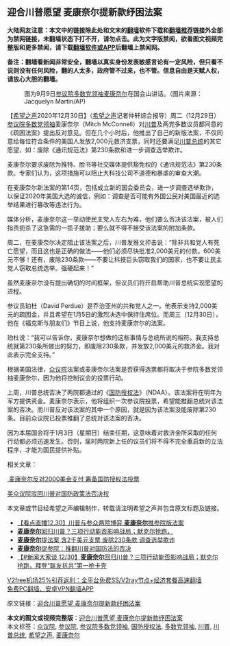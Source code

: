  <h2>迎合川普愿望 麦康奈尔提新款纾困法案</h2> <p class="notice"><b>大陆网友注意：本文中的链接除此处和文末的<a href="https://github.com/bannedbook/fanqiang" >翻墙</a>软件下载和<a href="https://github.com/killgcd/justmysocks/blob/master/README.md">翻墙推荐</a>链接外全部为禁网链接，未翻墙状态下打不开，请勿点击。此为文字版禁闻，欲看图文视频完整版和更多禁闻，请下载<a href="https://github.com/bannedbook/fanqiang">翻墙软件或APP</a>后翻墙上禁闻网。</p><p>备注：翻墙看新闻非常安全，翻墙以真实身份发表敏感言论有一定风险，但只看不说则没有任何风险，翻的人太多，政府管不过来，也不管。信息自由是天赋人权，请放心大胆的翻墙。</b></p>  <div class="entry"> <figure> <p><figcaption>图为9月9日<a href="https://www.bannedbook.org/bnews/tag/%e5%8f%82%e8%ae%ae%e9%99%a2/" class="st_tag internal_tag" rel="tag" title="标签 参议院 下的日志">参议院</a><a href="https://www.bannedbook.org/bnews/tag/%E5%A4%9A%E6%95%B0%E5%85%9A%E9%A2%86%E8%A2%96/" class="st_tag internal_tag" rel="tag" title="标签 多数党领袖 下的日志">多数党领袖</a><a href="https://www.bannedbook.org/bnews/tag/%E9%BA%A6%E5%BA%B7%E5%A5%88%E5%B0%94/" class="st_tag internal_tag" rel="tag" title="标签 麦康奈尔 下的日志">麦康奈尔</a>在国会山讲话。（图片来源：Jacquelyn Martin/AP)</figcaption></figure> <p>【<span class='wp_keywordlink_affiliate'><a href="https://www.soundofhope.org" title="希望之声" target="_blank">希望之声</a></span>2020年12月30日】（<a href="https://www.bannedbook.org/bnews/tag/%e5%b8%8c%e6%9c%9b%e4%b9%8b%e5%a3%b0/" class="st_tag internal_tag" rel="tag" title="标签 希望之声 下的日志">希望之声</a>记者仲轩综合报导）周二（12月29日）<a href="https://www.bannedbook.org/bnews/tag/%E5%8F%82%E8%AE%AE%E9%99%A2%E5%A4%9A%E6%95%B0%E5%85%9A%E9%A2%86%E8%A2%96/" class="st_tag internal_tag" rel="tag" title="标签 参议院多数党领袖 下的日志">参议院多数党领袖</a>麦康奈尔（Mitch McConnell）对<a href="https://www.bannedbook.org/bnews/tag/%e5%b7%9d%e6%99%ae/" class="st_tag internal_tag" rel="tag" title="标签 川普 下的日志">川普</a>及两党多数议员都同意的《疏困法案》提出反对意见。但在几个小时后，他推出了自己的新版法案，不仅同意给每位符合条件的美国人发放2,000元救济支票，同时还要满足<a href="https://www.bannedbook.org/bnews/tag/%E5%B7%9D%E6%99%AE%E6%80%BB%E7%BB%9F/" class="st_tag internal_tag" rel="tag" title="标签 川普总统 下的日志">川普总统</a>的其它愿望，如：废除《通讯规范法》第230条款和进一步调查选举欺诈。</p> <p>麦康奈尔要求废除为推特、脸书等社交媒体提供豁免权的《通讯规范法》第230条款。专家们认为，这项措施可以阻止大科技公司不道德和暴虐的审查大潮。</p> <p>在麦康奈尔新法案的第14页，包括成立新的国会委员会，进一步调查选举欺诈，以保证2020年美国大选的诚信，例如：调查是否可能有外国公民对美国最近的选举结果进行篡改等违法行为。</p> <p>媒体分析，麦康奈尔这一举动使民主党人左右为难，他们要么否决该法案，被人们指责扼杀了这急需的一揽子援助；要么就不得不接受该法案的附加条款。</p>  <p>周二，在麦康奈尔决定阻止该法案之后，川普发推文抨击说：“除非共和党人有死亡愿望，而且这也是正确的做法——他们必须尽快批准2,000美元的付款。600美元不够！还有，废除230条款——不要让科技巨头窃取我们的国家，也不要让民主党人窃取总统选举。强硬起来！”</p> <p></p> <p>虽然麦康奈尔没有提出确切的时间框架，但议员们将开启帮助川普总统实现愿望的进程。</p> <p>参议员珀杜（David Perdue）是乔治亚州的共和党人之一。他表示支持2,000美元的疏困金，并且希望在1月5日的激烈决选中保持住席位。而周三（12月30日），他在《福克斯与朋友们》节目上说，他支持麦康奈尔的法案。</p>  <p>珀杜说：“我可以告诉你，麦康奈尔想做的这些事情与总统所说的相符。我支持总统就第230条所做出的努力，即废除230条款，并发放2,000美元的救济金。我对此表示完全支持。”</p> <p>根据美国法律，<a href="https://www.bannedbook.org/bnews/tag/%E4%BC%97%E8%AE%AE%E9%99%A2/" class="st_tag internal_tag" rel="tag" title="标签 众议院 下的日志">众议院</a>法案或麦康奈尔法案是否获得选票都将取决于参院多数党领袖麦康奈尔，因为他将控制议会的投票行动。</p> <p>上周，川普总统否决了两院都通过的《<a href="https://www.bannedbook.org/bnews/tag/%E5%9B%BD%E9%98%B2%E6%8E%88%E6%9D%83%E6%B3%95/" class="st_tag internal_tag" rel="tag" title="标签 国防授权法 下的日志">国防授权法</a>》（NDAA）。该法案将在明年为军方提供资金。麦康奈尔表示，他将组织一次参议院投票，希望能推翻总统对该法案的否决。而川普反对该法案的其中一个原因，就是因为该法案没能废除第230条。目前众议院已投票推翻了总统对该法案的否决。</p> <p>因为本届国会将于1月3日（星期日）结束任期，这意味着对救济金所采取的任何行动都必须迅速发生。否则，届时两院新上任的议员们将不得不完全重启新的立法程序，才能为国民提供补贴。</p>  <p>相关文章：</p> <p><a href="https://www.soundofhope.org/post/458533"> 麦康奈尔反对2000美金支付 筹备国防授权法投票</a></p> <p><a href="https://www.soundofhope.org/post/458152">美众议院驳回川普对国防政策法否决权</a></p> <p>本文章或节目经希望之声编辑制作，转载请注明希望之声并包含原文标题及链接。</p>  <ul class='op-related-articles' title='相关阅读'> <li><a href='https://www.bannedbook.org/bnews/bannedvideo/20201231/1458170.html' target='_blank'>【看点直播12.30】川普与参众两院博弈 <b>麦康奈尔</b>推参院版法案</a></li> <li><a href='https://www.bannedbook.org/bnews/taiwannews/20201231/1458155.html' target='_blank'><b>麦康奈尔</b>回归川普？三项行动能否影响战局；默克尔抢跑，</a></li> <li><a href='https://www.bannedbook.org/bnews/topimagenews/20201231/1458141.html' target='_blank'><b>麦康奈尔</b>提法案 含2千美元支票 废除230条款 调查选举欺诈</a></li> <li><a href='https://www.bannedbook.org/bnews/comments/20201230/1458046.html' target='_blank'><b>麦康奈尔</b>促参院：推翻川普对国防法的否决</a></li> <li><a href='https://www.bannedbook.org/bnews/bannedvideo/20201230/1458012.html' target='_blank'>【#新闻大家谈 12/30】<b>麦康奈尔</b>回归川普？三项行动能否影响战局；默克尔抢跑，拜登“联友抗共”第一枪卡壳</a></li> </ul> <p class="texttj"> <a href="https://www.bannedbook.org/forum23/topic22702.html" target="_blank">V2free机场25%引荐返利：全平台免费SS/V2ray节点+经济套餐高速翻墙</a><br/> <a href="https://github.com/bannedbook/fanqiang/wiki/%E7%A6%81%E9%97%BB%E7%BD%91%E5%AE%89%E5%8D%93%E7%BF%BB%E5%A2%99%E6%96%B0%E9%97%BBAPP" target="_blank">免费PC翻墙、安卓VPN翻墙APP</a></p><p>原文链接：<a class="src_link"  href="https://www.soundofhope.org/post/458882" target="_blank">迎合川普愿望 麦康奈尔提新款纾困法案</a></p><a name='sharetosocial'></a>       <div><b>本文的图文或视频完整版</b>：<a href='https://www.bannedbook.org/bnews/comments/20201231/1458182.html'>迎合川普愿望 麦康奈尔提新款纾困法案</a></div>  </div><!--END ENTRY--> <div class="postfooter"> <div>本文标签：<a href="https://www.bannedbook.org/bnews/tag/%E4%BC%97%E8%AE%AE%E9%99%A2/" rel="tag">众议院</a>, <a href="https://www.bannedbook.org/bnews/tag/%e5%8f%82%e8%ae%ae%e9%99%a2/" rel="tag">参议院</a>, <a href="https://www.bannedbook.org/bnews/tag/%E5%8F%82%E8%AE%AE%E9%99%A2%E5%A4%9A%E6%95%B0%E5%85%9A%E9%A2%86%E8%A2%96/" rel="tag">参议院多数党领袖</a>, <a href="https://www.bannedbook.org/bnews/tag/%E5%9B%BD%E9%98%B2%E6%8E%88%E6%9D%83%E6%B3%95/" rel="tag">国防授权法</a>, <a href="https://www.bannedbook.org/bnews/tag/%E5%A4%9A%E6%95%B0%E5%85%9A%E9%A2%86%E8%A2%96/" rel="tag">多数党领袖</a>, <a href="https://www.bannedbook.org/bnews/tag/%e5%b7%9d%e6%99%ae/" rel="tag">川普</a>, <a href="https://www.bannedbook.org/bnews/tag/%E5%B7%9D%E6%99%AE%E6%80%BB%E7%BB%9F/" rel="tag">川普总统</a>, <a href="https://www.bannedbook.org/bnews/tag/%e5%b8%8c%e6%9c%9b%e4%b9%8b%e5%a3%b0/" rel="tag">希望之声</a>, <a href="https://www.bannedbook.org/bnews/tag/%E9%BA%A6%E5%BA%B7%E5%A5%88%E5%B0%94/" rel="tag">麦康奈尔</a></div>  </div><!--END POSTFOOTER--> 